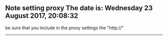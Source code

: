 Note setting proxy
The date is: Wednesday 23 August 2017, 20:08:32
-----------------------------------------
be sure that you include in the proxy settings the "http://"

-----------------------------------------
